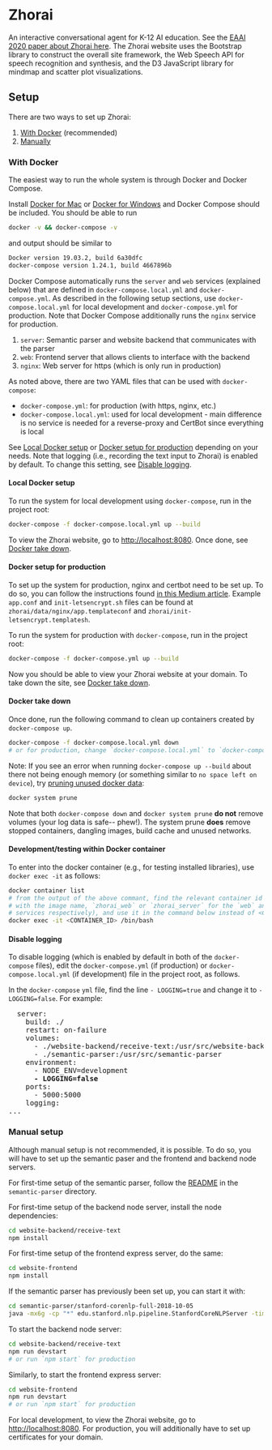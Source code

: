 # Zhorai
An interactive conversational agent for K-12 AI education. See the [EAAI 2020 paper about Zhorai here](https://uploads-ssl.webflow.com/5e388f0cc3c41617d66719d8/5e432a7280e474409a4c2e83_EAAI-LinP.27.pdf). The Zhorai website uses the Bootstrap library to construct the overall site framework, the Web Speech API for speech recognition and synthesis, and the D3 JavaScript library for mindmap and scatter plot visualizations.

## Setup
There are two ways to set up Zhorai:
1. [With Docker](#with-docker) (recommended)
2. [Manually](#manual-setup)

### With Docker
The easiest way to run the whole system is through Docker and Docker Compose.

Install [Docker for Mac](https://docs.docker.com/docker-for-mac/install/) or [Docker for Windows](https://docs.docker.com/docker-for-windows/install/) and Docker Compose should be included. You should be able to run
```bash
docker -v && docker-compose -v
```
and output should be similar to
```bash
Docker version 19.03.2, build 6a30dfc
docker-compose version 1.24.1, build 4667896b
```

Docker Compose automatically runs the `server`  and `web`  services (explained below) that are defined in `docker-compose.local.yml` and `docker-compose.yml`. As described in the following setup sections, use `docker-compose.local.yml` for local development and `docker-compose.yml` for production. Note that Docker Compose additionally runs the `nginx` service for production.
1. `server`: Semantic parser and website backend that communicates with the parser
2. `web`: Frontend server that allows clients to interface with the backend
3. `nginx`: Web server for https (which is only run in production)

As noted above, there are two YAML files that can be used with `docker-compose`:
- `docker-compose.yml`: for production (with https, nginx, etc.)
- `docker-compose.local.yml`: used for local development - main difference is no service is needed for a reverse-proxy and CertBot since everything is local

See [Local Docker setup](#local-docker-setup) or [Docker setup for production](#docker-setup-for-production) depending on your needs. Note that logging (i.e., recording the text input to Zhorai) is enabled by default. To change this setting, see [Disable logging](#disable-logging).

#### Local Docker setup
To run the system for local development using `docker-compose`, run in the project root:
```bash
docker-compose -f docker-compose.local.yml up --build
```

To view the Zhorai website, go to [http://localhost:8080](http://localhost:8080). Once done, see [Docker take down](#docker-take-down).

#### Docker setup for production
To set up the system for production, nginx and certbot need to be set up. To do so, you can follow the instructions found [in this Medium article](https://medium.com/@pentacent/nginx-and-lets-encrypt-with-docker-in-less-than-5-minutes-b4b8a60d3a71). Example `app.conf` and `init-letsencrypt.sh` files can be found at `zhorai/data/nginx/app.templateconf` and `zhorai/init-letsencrypt.templatesh`.

To run the system for production with `docker-compose`, run in the project root:
```bash
docker-compose -f docker-compose.yml up --build
```

Now you should be able to view your Zhorai website at your domain. To take down the site, see [Docker take down](#docker-take-down).

#### Docker take down
Once done,<!-- after stopping or pausing the process (e.g., ctrl+c, ctrl+z),--> run the following command to clean up containers created by `docker-compose up`.

```bash
docker-compose -f docker-compose.local.yml down
# or for production, change `docker-compose.local.yml` to `docker-compose.yml`
```

Note: If you see an error when running `docker-compose up --build` about there not being enough memory (or something similar to `no space left on device`), try [pruning unused docker data](https://docs.docker.com/engine/reference/commandline/system_prune/):
```bash
docker system prune
```
Note that both `docker-compose down` and `docker system prune` **do not** remove volumes (your log data is safe-- phew!). The system prune **does** remove stopped containers, dangling images, build cache and unused networks.


#### Development/testing within Docker container
To enter into the docker container (e.g., for testing installed libraries), use `docker exec -it` as follows:
```bash
docker container list
# from the output of the above commant, find the relevant container id (associated 
# with the image name, `zhorai_web` or `zhorai_server` for the `web` and `server` 
# services respectively), and use it in the command below instead of <CONTAINER_ID>
docker exec -it <CONTAINER_ID> /bin/bash
```

#### Disable logging
To disable logging (which is enabled by default in both of the `docker-compose` files), edit the `docker-compose.yml` (if production) or `docker-compose.local.yml` (if development) file in the project root, as follows.

In the `docker-compose` `yml` file, find the line `- LOGGING=true` and change it to `- LOGGING=false`. For example:

<pre>
  server:
    build: ./
    restart: on-failure
    volumes:
      - ./website-backend/receive-text:/usr/src/website-backend/receive-text
      - ./semantic-parser:/usr/src/semantic-parser
    environment:
      - NODE_ENV=development
      <strong>- LOGGING=false</strong>
    ports:
      - 5000:5000
    logging:
...
</pre>

### Manual setup
Although manual setup is not recommended, it is possible. To do so, you will have to set up the semantic paser and the frontend and backend node servers.

For first-time setup of the semantic parser, follow the [README](https://github.com/jessvb/zhorai/blob/master/semantic-parser/README.md) in the `semantic-parser` directory.

For first-time setup of the backend node server, install the node dependencies:
```bash
cd website-backend/receive-text
npm install
```

For first-time setup of the frontend express server, do the same:
```bash
cd website-frontend
npm install
```

If the semantic parser has previously been set up, you can start it with:
```bash
cd semantic-parser/stanford-corenlp-full-2018-10-05
java -mx6g -cp "*" edu.stanford.nlp.pipeline.StanfordCoreNLPServer -timeout 5000
```

To start the backend node server:
```bash
cd website-backend/receive-text
npm run devstart
# or run `npm start` for production
```

Similarly, to start the frontend express server:
```bash
cd website-frontend
npm run devstart
# or run `npm start` for production
```

For local development, to view the Zhorai website, go to [http://localhost:8080](http://localhost:8080). For production, you will additionally have to set up certificates for your domain.
